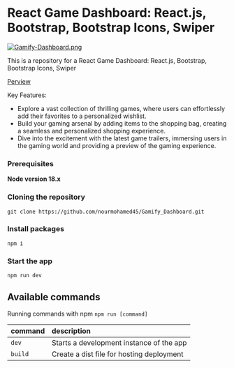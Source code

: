 # React Game Dashboard: React.js, Bootstrap, Bootstrap Icons, Swiper

[![Gamify-Dashboard.png](https://i.postimg.cc/tJTCd9xs/Gamify-Dashboard.png)](https://postimg.cc/phwHRbkv)


This is a repository for a React Game Dashboard: React.js, Bootstrap, Bootstrap Icons, Swiper

[Perview](https://gamify-dashboard.web.app/)

Key Features:

- Explore a vast collection of thrilling games, where users can effortlessly add their favorites to a personalized wishlist.
- Build your gaming arsenal by adding items to the shopping bag, creating a seamless and personalized shopping experience.
- Dive into the excitement with the latest game trailers, immersing users in the gaming world and providing a preview of the gaming experience.

### Prerequisites

**Node version 18.x**

### Cloning the repository

```shell
git clone https://github.com/nourmohamed45/Gamify_Dashboard.git
```

### Install packages

```shell
npm i
```


### Start the app

```shell
npm run dev
```

## Available commands

Running commands with npm `npm run [command]`

| command         | description                              |
| :-------------- | :--------------------------------------- |
| `dev`           | Starts a development instance of the app |
| `build`           | Create a dist file for hosting deployment |